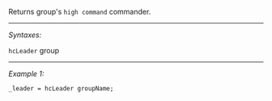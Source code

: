 Returns group's `high command` commander.


---
*Syntaxes:*

`hcLeader` group

---
*Example 1:*

```sqf
_leader = hcLeader groupName;
```